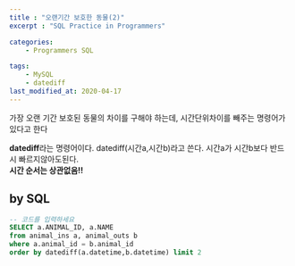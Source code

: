 ```yaml
---
title : "오랜기간 보호한 동물(2)"
excerpt : "SQL Practice in Programmers"

categories:
    - Programmers SQL

tags:
    - MySQL
    - datediff
last_modified_at: 2020-04-17
---
```


가장 오랜 기간 보호된 동물의 차이를 구해야 하는데, 시간단위차이를 빼주는 명령어가 있다고 한다

**datediff**라는 명령어이다. datediff(시간a,시간b)라고 쓴다. 시간a가 시간b보다 반드시 빠르지않아도된다.   
**시간 순서는 상관없음!!**

## by SQL

```sql
-- 코드를 입력하세요
SELECT a.ANIMAL_ID, a.NAME
from animal_ins a, animal_outs b
where a.animal_id = b.animal_id
order by datediff(a.datetime,b.datetime) limit 2
```